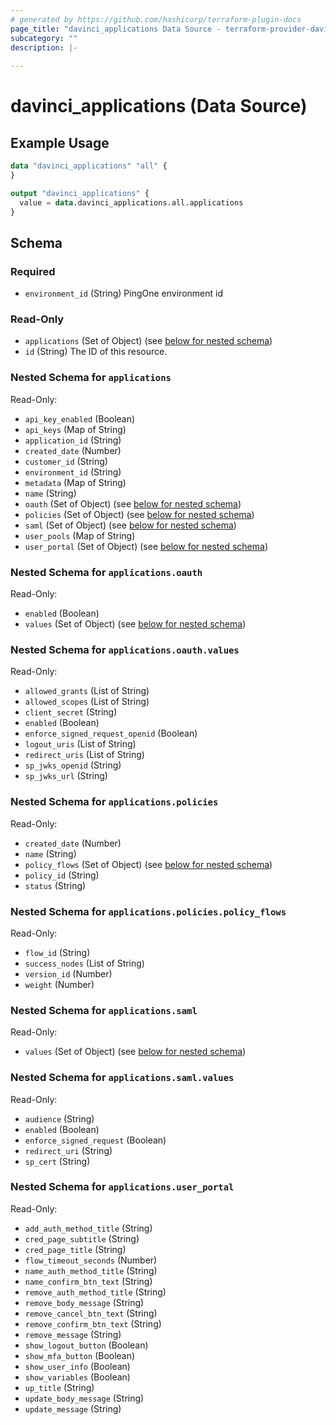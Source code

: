 ```yaml
---
# generated by https://github.com/hashicorp/terraform-plugin-docs
page_title: "davinci_applications Data Source - terraform-provider-davinci"
subcategory: ""
description: |-
  
---
```


# davinci_applications (Data Source)



## Example Usage

```terraform
data "davinci_applications" "all" {
}

output "davinci_applications" {
  value = data.davinci_applications.all.applications
}
```

<!-- schema generated by tfplugindocs -->
## Schema

### Required

- `environment_id` (String) PingOne environment id

### Read-Only

- `applications` (Set of Object) (see [below for nested schema](#nestedatt--applications))
- `id` (String) The ID of this resource.

<a id="nestedatt--applications"></a>
### Nested Schema for `applications`

Read-Only:

- `api_key_enabled` (Boolean)
- `api_keys` (Map of String)
- `application_id` (String)
- `created_date` (Number)
- `customer_id` (String)
- `environment_id` (String)
- `metadata` (Map of String)
- `name` (String)
- `oauth` (Set of Object) (see [below for nested schema](#nestedobjatt--applications--oauth))
- `policies` (Set of Object) (see [below for nested schema](#nestedobjatt--applications--policies))
- `saml` (Set of Object) (see [below for nested schema](#nestedobjatt--applications--saml))
- `user_pools` (Map of String)
- `user_portal` (Set of Object) (see [below for nested schema](#nestedobjatt--applications--user_portal))

<a id="nestedobjatt--applications--oauth"></a>
### Nested Schema for `applications.oauth`

Read-Only:

- `enabled` (Boolean)
- `values` (Set of Object) (see [below for nested schema](#nestedobjatt--applications--oauth--values))

<a id="nestedobjatt--applications--oauth--values"></a>
### Nested Schema for `applications.oauth.values`

Read-Only:

- `allowed_grants` (List of String)
- `allowed_scopes` (List of String)
- `client_secret` (String)
- `enabled` (Boolean)
- `enforce_signed_request_openid` (Boolean)
- `logout_uris` (List of String)
- `redirect_uris` (List of String)
- `sp_jwks_openid` (String)
- `sp_jwks_url` (String)



<a id="nestedobjatt--applications--policies"></a>
### Nested Schema for `applications.policies`

Read-Only:

- `created_date` (Number)
- `name` (String)
- `policy_flows` (Set of Object) (see [below for nested schema](#nestedobjatt--applications--policies--policy_flows))
- `policy_id` (String)
- `status` (String)

<a id="nestedobjatt--applications--policies--policy_flows"></a>
### Nested Schema for `applications.policies.policy_flows`

Read-Only:

- `flow_id` (String)
- `success_nodes` (List of String)
- `version_id` (Number)
- `weight` (Number)



<a id="nestedobjatt--applications--saml"></a>
### Nested Schema for `applications.saml`

Read-Only:

- `values` (Set of Object) (see [below for nested schema](#nestedobjatt--applications--saml--values))

<a id="nestedobjatt--applications--saml--values"></a>
### Nested Schema for `applications.saml.values`

Read-Only:

- `audience` (String)
- `enabled` (Boolean)
- `enforce_signed_request` (Boolean)
- `redirect_uri` (String)
- `sp_cert` (String)



<a id="nestedobjatt--applications--user_portal"></a>
### Nested Schema for `applications.user_portal`

Read-Only:

- `add_auth_method_title` (String)
- `cred_page_subtitle` (String)
- `cred_page_title` (String)
- `flow_timeout_seconds` (Number)
- `name_auth_method_title` (String)
- `name_confirm_btn_text` (String)
- `remove_auth_method_title` (String)
- `remove_body_message` (String)
- `remove_cancel_btn_text` (String)
- `remove_confirm_btn_text` (String)
- `remove_message` (String)
- `show_logout_button` (Boolean)
- `show_mfa_button` (Boolean)
- `show_user_info` (Boolean)
- `show_variables` (Boolean)
- `up_title` (String)
- `update_body_message` (String)
- `update_message` (String)


